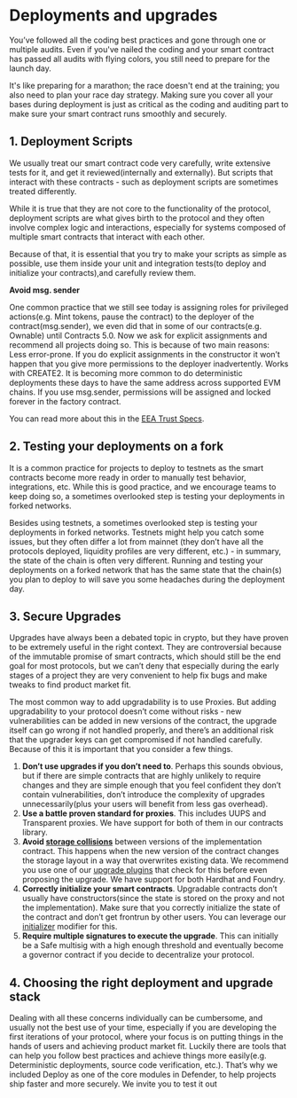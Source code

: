 # Deployments and upgrades

You’ve followed all the coding best practices and gone through one or multiple audits. Even if you've nailed the coding and your smart contract has passed all audits with flying colors, you still need to prepare for the launch day.

It's like preparing for a marathon; the race doesn't end at the training; you also need to plan your race day strategy. Making sure you cover all your bases during deployment is just as critical as the coding and auditing part to make sure your smart contract runs smoothly and securely.

## 1. Deployment Scripts

We usually treat our smart contract code very carefully, write extensive tests for it, and get it reviewed(internally and externally). But scripts that interact with these contracts - such as deployment scripts are sometimes treated differently.

While it is true that they are not core to the functionality of the protocol, deployment scripts are what gives birth to the protocol and they often involve complex logic and interactions, especially for systems composed of multiple smart contracts that interact with each other.

Because of that, it is essential that you try to make your scripts as simple as possible, use them inside your unit and integration tests(to deploy and initialize your contracts),and carefully review them.

**Avoid msg. sender**

One common practice that we still see today is assigning roles for privileged actions(e.g. Mint tokens, pause the contract) to the deployer of the contract(msg.sender), we even did that in some of our contracts(e.g. Ownable) until Contracts 5.0. Now we ask for explicit assignments and recommend all projects doing so. This is because of two main reasons:
Less error-prone. If you do explicit assignments in the constructor it won’t happen that you give more permissions to the deployer inadvertently.
Works with CREATE2. It is becoming more common to do deterministic deployments these days to have the same address across supported EVM chains. If you use msg.sender, permissions will be assigned and locked forever in the factory contract.

You can read more about this in the [EEA Trust Specs](https://entethalliance.org/specs/ethtrust-sl/v2/#sec-deployment-considerations).

## 2. Testing your deployments on a fork

It is a common practice for projects to deploy to testnets as the smart contracts become more ready in order to manually test behavior, integrations, etc. While this is good practice, and we encourage teams to keep doing so, a sometimes overlooked step is testing your deployments in forked networks.

Besides using testnets, a sometimes overlooked step is testing your deployments in forked networks. Testnets might help you catch some issues, but they often differ a lot from mainnet (they don’t have all the protocols deployed, liquidity profiles are very different, etc.) - in summary, the state of the chain is often very different. Running and testing your deployments on a forked network that has the same state that the chain(s) you plan to deploy to will save you some headaches during the deployment day.

## 3. Secure Upgrades

Upgrades have always been a debated topic in crypto, but they have proven to be extremely useful in the right context. They are controversial because of the immutable promise of smart contracts, which should still be the end goal for most protocols, but we can’t deny that especially during the early stages of a project they are very convenient to help fix bugs and make tweaks to find product market fit.

The most common way to add upgradability is to use Proxies. But adding upgradability to your protocol doesn’t come without risks - new vulnerabilities can be added in new versions of the contract, the upgrade itself can go wrong if not handled properly, and there’s an additional risk that the upgrader keys can get compromised if not handled carefully. Because of this it is important that you consider a few things.

1. **Don’t use upgrades if you don’t need to**. Perhaps this sounds obvious, but if there are simple contracts that are highly unlikely to require changes and they are simple enough that you feel confident they don’t contain vulnerabilities, don’t introduce the complexity of upgrades unnecessarily(plus your users will benefit from less gas overhead).
2. **Use a battle proven standard for proxies**. This includes UUPS and Transparent proxies. We have support for both of them in our contracts library.
3. **Avoid [storage collisions](https://docs.openzeppelin.com/upgrades-plugins/1.x/proxies#storage-collisions-between-implementation-versions)** between versions of the implementation contract. This happens when the new version of the contract changes the storage layout in a way that overwrites existing data. We recommend you use one of our [upgrade plugins](https://docs.openzeppelin.com/upgrades-plugins/1.x/) that check for this before even proposing the upgrade. We have support for both Hardhat and Foundry.
4. **Correctly initialize your smart contracts**. Upgradable contracts don’t usually have constructors(since the state is stored on the proxy and not the implementation). Make sure that you correctly initialize the state of the contract and don’t get frontrun by other users. You can leverage our [initializer](https://docs.openzeppelin.com/upgrades-plugins/1.x/writing-upgradeable#initializers) modifier for this.
5. **Require multiple signatures to execute the upgrade**. This can initially be a Safe multisig with a high enough threshold and eventually become a governor contract if you decide to decentralize your protocol.

## 4. Choosing the right deployment and upgrade stack

Dealing with all these concerns individually can be cumbersome, and usually not the best use of your time, especially if you are developing the first iterations of your protocol, where your focus is on putting things in the hands of users and achieving product market fit. Luckily there are tools that can help you follow best practices and achieve things more easily(e.g. Deterministic deployments, source code verification, etc.). That’s why we included Deploy as one of the core modules in Defender, to help projects ship faster and more securely. We invite you to test it out
